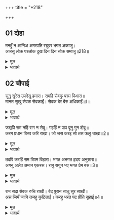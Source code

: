 +++
title = "+218"

+++


## 01 दोहा
मनहुँ न आनिअ अमरपति रघुबर भगत अकाजु।  
अजसु लोक परलोक दुख दिन दिन सोक समाजु॥218॥  

<details><summary>मूल</summary>

मनहुँ न आनिअ अमरपति रघुबर भगत अकाजु।  
अजसु लोक परलोक दुख दिन दिन सोक समाजु॥218॥  
</details>

<details><summary>भावार्थ</summary>

हे देवराज! रघुकुलश्रेष्ठ श्री रामचन्द्रजी के भक्त का काम बिगाडने की बात मन में भी न लाइए। ऐसा करने से लोक में अपयश और परलोक में दुःख होगा और शोक का सामान दिनोन्दिन बढता ही चला जाएगा॥218॥  
</details>





## 02 चौपाई
सुनु सुरेस उपदेसु हमारा। रामहि सेवकु परम पिआरा॥  
मानत सुखु सेवक सेवकाईं। सेवक बैर बैरु अधिकाईं॥1॥  

<details><summary>मूल</summary>

सुनु सुरेस उपदेसु हमारा। रामहि सेवकु परम पिआरा॥  
मानत सुखु सेवक सेवकाईं। सेवक बैर बैरु अधिकाईं॥1॥  
</details>

<details><summary>भावार्थ</summary>

हे देवराज! हमारा उपदेश सुनो। श्री रामजी को अपना सेवक परम प्रिय है। वे अपने सेवक की सेवा से सुख मानते हैं और सेवक के साथ वैर करने से बडा भारी वैर मानते हैं॥1॥  
</details>

जद्यपि सम नहिं राग न रोषू। गहहिं न पाप पूनु गुन दोषू॥  
करम प्रधान बिस्व करि राखा। जो जस करइ सो तस फलु चाखा॥2॥  

<details><summary>मूल</summary>

जद्यपि सम नहिं राग न रोषू। गहहिं न पाप पूनु गुन दोषू॥  
करम प्रधान बिस्व करि राखा। जो जस करइ सो तस फलु चाखा॥2॥  
</details>

<details><summary>भावार्थ</summary>

यद्यपि वे सम हैं- उनमें न राग है, न रोष है और न वे किसी का पाप-पुण्य और गुण-दोष ही ग्रहण करते हैं। उन्होन्ने विश्व में कर्म को ही प्रधान कर रखा है। जो जैसा करता है, वह वैसा ही फल भोगता है॥2॥  
</details>

तदपि करहिं सम बिषम बिहारा। भगत अभगत हृदय अनुसारा॥  
अगनु अलेप अमान एकरस। रामु सगुन भए भगत प्रेम बस॥3॥  

<details><summary>मूल</summary>

तदपि करहिं सम बिषम बिहारा। भगत अभगत हृदय अनुसारा॥  
अगनु अलेप अमान एकरस। रामु सगुन भए भगत प्रेम बस॥3॥  
</details>

<details><summary>भावार्थ</summary>

तथापि वे भक्त और अभक्त के हृदय के अनुसार सम और विषम व्यवहार करते हैं (भक्त को प्रेम से गले लगा लेते हैं और अभक्त को मारकर तार देते हैं)। गुणरहित, निर्लेप, मानरहित और सदा एकरस भगवान्‌ श्री राम भक्त के प्रेमवश ही सगुण हुए हैं॥3॥  
</details>

राम सदा सेवक रुचि राखी। बेद पुरान साधु सुर साखी॥  
अस जियँ जानि तजहु कुटिलाई। करहु भरत पद प्रीति सुहाई॥4॥  

<details><summary>मूल</summary>

राम सदा सेवक रुचि राखी। बेद पुरान साधु सुर साखी॥  
अस जियँ जानि तजहु कुटिलाई। करहु भरत पद प्रीति सुहाई॥4॥  
</details>

<details><summary>भावार्थ</summary>

श्री रामजी सदा अपने सेवकों (भक्तों) की रुचि रखते आए हैं। वेद, पुराण, साधु और देवता इसके साक्षी हैं। ऐसा हृदय में जानकर कुटिलता छोड दो और भरतजी के चरणों में सुन्दर प्रीति करो॥4॥  
</details>

<div class="audioEmbed"  caption="AIR-वाचनम्" src="https://archive
.org/download/rAmcharitmAnas-AIR/EPI-205.mp3"></div>
